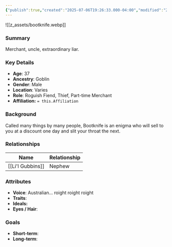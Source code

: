 ```yaml
---
{"publish":true,"created":"2025-07-06T19:26:33.000-04:00","modified":"2025-07-06T20:01:51.000-04:00","cssclasses":""}
---
```



![[z_assets/bootknife.webp]]
### Summary
Merchant, uncle, extraordinary liar.

### Key Details
- **Age**: 37
- **Ancestry**: Goblin
- **Gender**: Male
- **Location**: Varies
- **Role**: Roguish Fiend, Thief, Part-time Merchant
- **Affiliation:** `= this.Affiliation`

### Background
Called many things by many people, Bootknife is an enigma who will sell to you at a discount one day and slit your throat the next.

### Relationships

| Name             | Relationship |
| ---------------- | ------------ |
| [[Li'l Gubbins]] | Nephew       |

### Attributes
- **Voice**: Australian... roight roight roight
- **Traits**:  
- **Ideals:** 
- **Eyes / Hair**:  

### Goals
- **Short-term**:  
- **Long-term**:  
